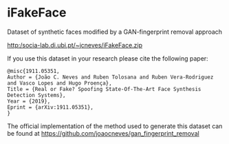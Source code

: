 # iFakeFace

Dataset of synthetic faces modified by a GAN-fingerprint removal approach

[http:/socia-lab.di.ubi.pt/~jcneves/iFakeFace.zip](http:/socia-lab.di.ubi.pt/~jcneves/iFakeFace.zip)


If you use this dataset in your research please cite the following paper:
```
@misc{1911.05351,
Author = {João C. Neves and Ruben Tolosana and Ruben Vera-Rodriguez and Vasco Lopes and Hugo Proença},
Title = {Real or Fake? Spoofing State-Of-The-Art Face Synthesis Detection Systems},
Year = {2019},
Eprint = {arXiv:1911.05351},
}
```

The official implementation of the method used to generate this dataset can be found at https://github.com/joaocneves/gan_fingerprint_removal

